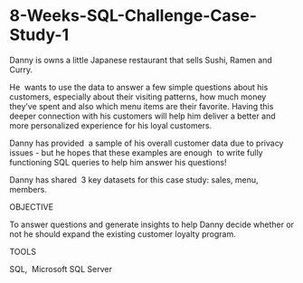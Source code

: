 # 8-Weeks-SQL-Challenge-Case-Study-1

Danny is owns a little Japanese restaurant that sells Sushi, Ramen and Curry.

He  wants to use the data to answer a few simple questions about his customers, especially about their visiting patterns, how much money they’ve spent and also which menu items are their favorite. Having this deeper connection with his customers will help him deliver a better and more personalized experience for his loyal customers.

Danny has provided  a sample of his overall customer data due to privacy issues - but he hopes that these examples are enough  to write fully functioning SQL queries to help him answer his questions!

Danny has shared  3 key datasets for this case study: sales, menu, members.

OBJECTIVE

To answer questions and generate insights to help Danny decide whether or not he should expand the existing customer loyalty program.


TOOLS

SQL,  Microsoft SQL Server

